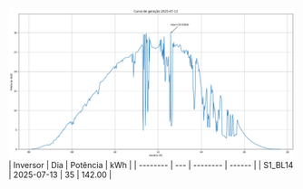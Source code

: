 ![My Image](13_07_2025-S1_BL14.png)
| Inversor | Dia | Potência | kWh    |
| -------- | --- | -------- | ------ |
| S1_BL14       | 2025-07-13  | 35       | 142.00 |